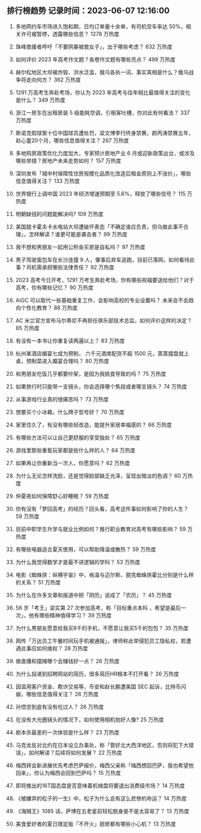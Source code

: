 
## 排行榜趋势 记录时间：2023-06-07 12:16:00
  
  1. 多地网约车市场进入饱和期，日均订单量十余单，有司机空车率达 50%，相关许可被暂停，透露哪些信息？ 1278 万热度
    
  2. 珠峰救援者呼吁「不要网暴被救女子」，出于哪些考虑？ 632 万热度
    
  3. 如何评价 2023 年高考作文题？各卷作文题有哪些亮点？ 499 万热度
    
  4. 赫尔松地区大坝被炸毁，洪水泛滥，俄乌各执一词，事实真相是什么？俄乌战争将走向何方？ 362 万热度
    
  5. 1291 万高考生奔赴考场，你认为 2023 年高考与往年相比最值得关注的变化是什么？ 349 万热度
    
  6. 浙江一房东在出租房装 5 级能耗空调，引租客吐槽，你对此有何看法？ 337 万热度
    
  7. 斯诺克假球案十位中国球员遭处罚，梁文博李行终身禁赛，颜丙涛禁赛五年，赵心童20个月，哪些信息值得关注？ 267 万热度
    
  8. 多地购房政策优化力度加大，专家预计房地产业 6 月或迎新政策出台，或涉及哪些举措？房地产未来走势如何？ 157 万热度
    
  9. 深圳发布「城中村保障性住房规模化品质化改造后租金原则上不涨价」，哪些信息值得关注？ 133 万热度
    
  10. 世界银行上调中国 2023 年经济增速预期至 5.6%，释放了哪些信号？ 115 万热度
    
  11. 明朝缺钱的问题能解决吗? 109 万热度
    
  12. 美国就卡霍夫卡水电站大坝遭破坏表态「不确定谁应负责，但乌做此事不合理」，怎样解读？谁更可能是袭击者？ 99 万热度
    
  13. 我不想和男朋友一起用公积金买房是自私吗？ 97 万热度
    
  14. 男子驾驶面包车在长沙连撞 9 人，肇事后弃车逃跑，目前已落网，如何看待此事？司机需承担哪些法律责任？ 92 万热度
    
  15. 2023 高考今日开考，1291 万考生奔赴考场，你有哪些祝福要送给他们？对于高考，你有哪些记忆？ 90 万热度
    
  16. AIGC 可以取代一些基础重复工作，会影响高校的专业设置吗？ 未来会不会趋向个性化教育？ 88 万热度
    
  17. AC 米兰官方宣布马尔蒂尼不再担任俱乐部技术总监，如何评价这样的决定？ 85 万热度
    
  18. 有没有一本书让你重复读两遍以上？ 83 万热度
    
  19. 杭州某酒店婚宴七成为预制， 六千元酒席配货不超 1500 元，蒸蒸摆盘就上桌，预制菜进入婚宴合理吗？ 80 万热度
    
  20. 和男朋友吃饭几乎都要吵架，是因为我挑食导致的吗？ 75 万热度
    
  21. 如果旅行时只能带一支镜头，你会选择哪个焦段或者哪支镜头？ 74 万热度
    
  22. 从事游戏行业真的很痛苦吗？ 73 万热度
    
  23. 想要买个小冰箱，什么牌子型号好？ 70 万热度
    
  24. 家里住久了，有没有哪些轻改造，能提升家居幸福感的？ 66 万热度
    
  25. 有哪些方法可以让自己更舒服的享受独处？ 65 万热度
    
  26. 游戏里那些重氪玩家都是些什么样的人？ 64 万热度
    
  27. 如果再让你重新当一次人，你愿意吗？ 62 万热度
    
  28. 为什么无论怎样洗脸，还是觉得脸部缺乏光泽，呈现出暗淡的色调？ 60 万热度
    
  29. 仲夏夜如何保障舒心好睡眠？ 59 万热度
    
  30. 你有没有「梦回高考」的经历？回头看，高考这件事如何影响了你的人生？ 59 万热度
    
  31. 目前中职学生升学与就业比例如何？推行职业教育对高考有哪些影响？ 59 万热度
    
  32. 有哪些电器适合夏天使用，可以帮助降温或散热？ 59 万热度
    
  33. 为什么我觉得数学才是最不讲逻辑的学科？ 53 万热度
    
  34. 电影《蜘蛛侠：纵横宇宙》中，格温与迈尔斯、朋克蜘蛛侠霍比分别是什么样的关系？ 51 万热度
    
  35. 为什么在许多文章和报道中把「阴历」说成了「农历」？ 45 万热度
    
  36. 56 岁「考王」梁实第 27 次参加高考，称「目标重点本科 ，希望是最后一次」，他有哪些精神值得学习？ 39 万热度
    
  37. 为什么男朋友愿意给我买8千的手机，不愿意让我买5千的包包？ 35 万热度
    
  38. 网传「万达员工午餐时间玩手机被通报」，律师称此举侵犯员工隐私权，若遭遇此事应如何维权？ 28 万热度
    
  39. 做直播和摆摊哪个会赚钱好一点？ 26 万热度
    
  40. 为什么投递到招聘网站的简历，很多简历HR根本不打开看？ 26 万热度
    
  41. 因滥用客户资金、欺诈交易等，币安和赵长鹏遭美国 SEC 起诉，比特币闪崩，哪些信息值得关注？ 26 万热度
    
  42. 孙悟空到底有没有吃过人？ 26 万热度
    
  43. 在没有大光圈镜头的情况下，如何使用相机拍好人像? 25 万热度
    
  44. 剧本杀最差的一次体验是什么样？ 23 万热度
    
  45. 马克龙反对北约在日本设立办事处，称「管好北大西洋地区，否则将犯下大错误」，如何解读？后续将如何发展？ 22 万热度
    
  46. 梅西转会新进展优先考虑巴萨报价，梅西父亲称「梅西想回巴萨，我也希望他回来」，你认为梅西会回到巴萨吗？ 15 万热度
    
  47. 即将推出的16T固态盘是否意味着机械盘将要退出消费级市场？ 14 万热度
    
  48. 《被嫌弃的松子的一生》中，松子为什么会有这么悲惨的命运？ 14 万热度
    
  49. 《海贼王》1085 话，萨博在五老星前轻松脱身是不是太容易了？ 13 万热度
    
  50. 美食爱好者的夏日限定版「不开火」厨房都有哪些小心机？ 13 万热度
    